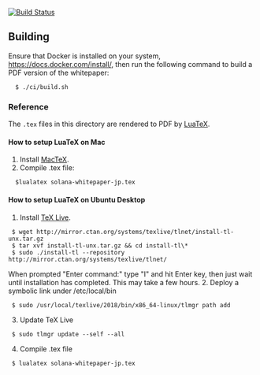 [![Build Status](https://badge.buildkite.com/caf7ae5f41c9eadbce6c3e4d9f5197ffb7f3e4977873eb4971.svg?branch=master)](https://buildkite.com/solana-labs/whitepaper)

## Building
Ensure that Docker is installed on your system,
https://docs.docker.com/install/, then run the following command to build a PDF
version of the whitepaper:
```
  $ ./ci/build.sh
```

### Reference
The `.tex` files in this directory are rendered to PDF by [LuaTeX](http://www.luatex.org/ "LuaTex Official Website").

#### How to setup LuaTeX on Mac
1. Install [MacTeX](http://www.tug.org/mactex/ "MacTex Official Site").
2. Compile .tex file: 
```
  $lualatex solana-whitepaper-jp.tex
```

#### How to setup LuaTeX on Ubuntu Desktop
1. Install [TeX Live](https://www.tug.org/texlive/ "TeX Live Official Site").
```
 $ wget http://mirror.ctan.org/systems/texlive/tlnet/install-tl-unx.tar.gz
 $ tar xvf install-tl-unx.tar.gz && cd install-tl\*
 $ sudo ./install-tl --repository http://mirror.ctan.org/systems/texlive/tlnet/
```
When prompted "Enter command:" type "I" and hit Enter key, then just wait until installation has completed. This may take a few hours.
2. Deploy a symbolic link under /etc/local/bin
```
 $ sudo /usr/local/texlive/2018/bin/x86_64-linux/tlmgr path add
```
3. Update TeX Live
```
 $ sudo tlmgr update --self --all
```
4. Compile .tex file
```
 $ lualatex solana-whitepaper-jp.tex
```

